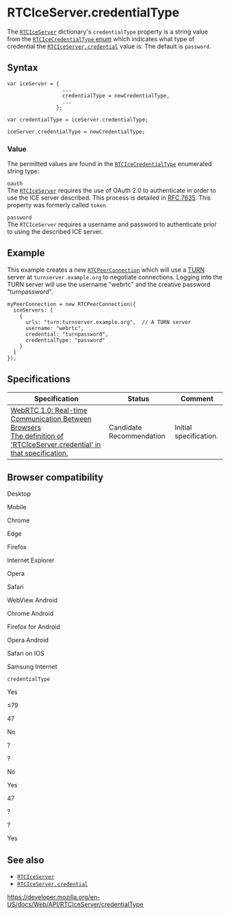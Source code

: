 RTCIceServer.credentialType
===========================

The [`RTCIceServer`](../rtciceserver) dictionary's `credentialType` property is a string value from the [`RTCIceCredentialType` enum](#rtcicecredentialtype_enum) which indicates what type of credential the [`RTCIceServer.credential`](credential) value is. The default is `password`.

Syntax
------

    var iceServer = {
                      ...
                      credentialType = newCredentialType,
                      ...
                    };

    var credentialType = iceServer.credentialType;

    iceServer.credentialType = newCredentialType;

### Value

The permitted values are found in the [`RTCIceCredentialType`](../rtcicecredentialtype) enumerated string type:

`oauth`  
The [`RTCIceServer`](../rtciceserver) requires the use of OAuth 2.0 to authenticate in order to use the ICE server described. This process is detailed in [RFC 7635](https://tools.ietf.org/html/rfc7635). This property was formerly called `token`.

`password`  
The `RTCIceServer` requires a username and password to authenticate prior to using the described ICE server.

Example
-------

This example creates a new [`RTCPeerConnection`](../rtcpeerconnection) which will use a [TURN](https://developer.mozilla.org/en-US/docs/Glossary/TURN) server at `turnserver.example.org` to negotiate connections. Logging into the TURN server will use the username "webrtc" and the creative password "turnpassword".

    myPeerConnection = new RTCPeerConnection({
      iceServers: [
        {
          urls: "turn:turnserver.example.org",  // A TURN server
          username: "webrtc",
          credential: "turnpassword",
          credentialType: "password"
        }
      ]
    });

Specifications
--------------

<table><thead><tr class="header"><th>Specification</th><th>Status</th><th>Comment</th></tr></thead><tbody><tr class="odd"><td><a href="https://w3c.github.io/webrtc-pc/#dom-rtciceserver-credential">WebRTC 1.0: Real-time Communication Between Browsers<br />
<span class="small">The definition of 'RTCIceServer.credential' in that specification.</span></a></td><td><span class="spec-cr">Candidate Recommendation</span></td><td>Initial specification.</td></tr></tbody></table>

Browser compatibility
---------------------

Desktop

Mobile

Chrome

Edge

Firefox

Internet Explorer

Opera

Safari

WebView Android

Chrome Android

Firefox for Android

Opera Android

Safari on IOS

Samsung Internet

`credentialType`

Yes

≤79

47

No

?

?

No

Yes

47

?

?

Yes

See also
--------

-   [`RTCIceServer`](../rtciceserver)
-   [`RTCIceServer.credential`](credential)

<a href="https://developer.mozilla.org/en-US/docs/Web/API/RTCIceServer/credentialType" class="_attribution-link">https://developer.mozilla.org/en-US/docs/Web/API/RTCIceServer/credentialType</a>
